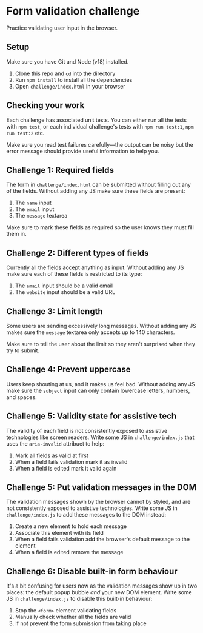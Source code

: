 # Form validation challenge

Practice validating user input in the browser.

## Setup

Make sure you have Git and Node (v18) installed.

1. Clone this repo and `cd` into the directory
1. Run `npm install` to install all the dependencies
1. Open `challenge/index.html` in your browser

## Checking your work

Each challenge has associated unit tests. You can either run all the tests with `npm test`, or each individual challenge's tests with `npm run test:1`, `npm run test:2` etc.

Make sure you read test failures carefully—the output can be noisy but the error message should provide useful information to help you.

## Challenge 1: Required fields

The form in `challenge/index.html` can be submitted without filling out any of the fields. Without adding any JS make sure these fields are present:

1. The `name` input
1. The `email` input
1. The `message` textarea

Make sure to mark these fields as required so the user knows they must fill them in.

## Challenge 2: Different types of fields

Currently all the fields accept anything as input. Without adding any JS make sure each of these fields is restricted to its type:

1. The `email` input should be a valid email
1. The `website` input should be a valid URL

## Challenge 3: Limit length

Some users are sending excessively long messages. Without adding any JS makes sure the `message` textarea only accepts up to 140 characters.

Make sure to tell the user about the limit so they aren't surprised when they try to submit.

## Challenge 4: Prevent uppercase

Users keep shouting at us, and it makes us feel bad. Without adding any JS make sure the `subject` input can only contain lowercase letters, numbers, and spaces.

## Challenge 5: Validity state for assistive tech

The validity of each field is not consistently exposed to assistive technologies like screen readers. Write some JS in `challenge/index.js` that uses the `aria-invalid` attribuet to help:

1. Mark all fields as valid at first
1. When a field fails validation mark it as invalid
1. When a field is edited mark it valid again

## Challenge 5: Put validation messages in the DOM

The validation messages shown by the browser cannot by styled, and are not consistently exposed to assistive technologies. Write some JS in `challenge/index.js` to add these messages to the DOM instead:

1. Create a new element to hold each message
1. Associate this element with its field
1. When a field fails validation add the browser's default message to the element
1. When a field is edited remove the message

## Challenge 6: Disable built-in form behaviour

It's a bit confusing for users now as the validation messages show up in two places: the default popup bubble _and_ your new DOM element. Write some JS in `challenge/index.js` to disable this built-in behaviour:

1. Stop the `<form>` element validating fields
1. Manually check whether all the fields are valid
1. If not prevent the form submission from taking place
